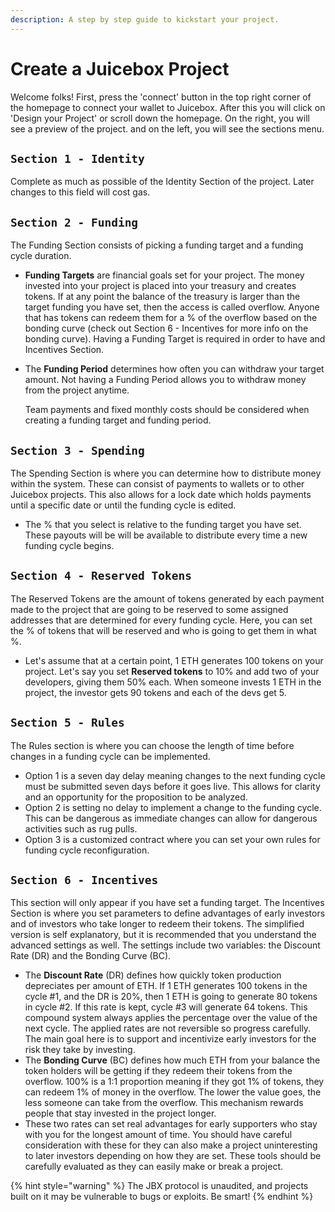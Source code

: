 ```yaml
---
description: A step by step guide to kickstart your project.
---
```


# Create a Juicebox Project

Welcome folks! First, press the 'connect' button in the top right corner of the homepage to connect your wallet to Juicebox. After this you will click on 'Design your Project' or scroll down the homepage. On the right, you will see a preview of the project. and on the left, you will see the sections menu. 

## `Section 1 - Identity`

Complete as much as possible of the Identity Section of the project. Later changes to this field will cost gas. 

## `Section 2 - Funding`

The Funding Section consists of picking a funding target and a funding cycle duration. 

* **Funding Targets** are financial goals set for your project. The money invested into your project is placed into your treasury and creates tokens. If at any point the balance of the treasury is larger than the target funding you have set, then the access is called overflow. Anyone that has tokens can redeem them for a % of the overflow based on the bonding curve \(check out Section 6 - Incentives for more info on the bonding curve\). Having a Funding Target is required in order to have and Incentives Section. 
* The **Funding Period** determines how often you can withdraw your target amount. Not having a Funding Period allows you to withdraw money from the project anytime. 

  Team payments and fixed monthly costs should be considered when creating a funding target and funding period. 

## `Section 3 - Spending`

The Spending Section is where you can determine how to distribute money within the system. These can consist of payments to wallets or to other Juicebox projects. This also allows for a lock date which holds payments until a specific date or until the funding cycle is edited. 

* The % that you select is relative to the funding target you have set. These payouts will be will be available to distribute every time a new funding cycle begins. 

## `Section 4 - Reserved Tokens`

The Reserved Tokens are the amount of tokens generated by each payment made to the project that are going to be reserved to some assigned addresses that are determined for every funding cycle. Here, you can set the % of tokens that will be reserved and who is going to get them in what %. 

* Let's assume that at a certain point, 1 ETH generates 100 tokens on your project. Let's say you set **Reserved tokens** to 10% and add two of your developers, giving them 50% each. When someone invests 1 ETH in the project, the investor gets 90 tokens and each of the devs get 5. 

## `Section 5 - Rules` 

The Rules section is where you can choose the length of time before changes in a funding cycle can be implemented. 

* Option 1 is a seven day delay meaning changes to the next funding cycle must be submitted seven days before it goes live. This allows for clarity and an opportunity for the proposition to be analyzed. 
* Option 2 is setting no delay to implement a change to the funding cycle. This can be dangerous as immediate changes can allow for dangerous activities such as rug pulls. 
* Option 3 is a customized contract where you can set your own rules for funding cycle reconfiguration. 

## `Section 6 - Incentives` 

This section will only appear if you have set a funding target. The Incentives Section is where you set parameters to define advantages of early investors and of investors who take longer to redeem their tokens. The simplified version is self explanatory, but it is recommended that you understand the advanced settings as well.  The settings include two variables: the Discount Rate \(DR\) and the Bonding Curve \(BC\). 

* The **Discount Rate** \(DR\) defines how quickly token production depreciates per amount of ETH. If 1 ETH generates 100 tokens in the cycle \#1, and the DR is 20%, then 1 ETH is going to generate 80 tokens in cycle \#2. If this rate is kept, cycle \#3 will generate 64 tokens. This compound system always applies the percentage over the value of the next cycle. The applied rates are not reversible so progress carefully. The main goal here is to support and incentivize early investors for the risk they take by investing.
* The **Bonding Curve** \(BC\) defines how much ETH from your balance the token holders will be getting if they redeem their tokens from the overflow. 100% is a 1:1 proportion meaning if they got 1% of tokens, they can redeem 1% of money in the overflow. The lower the value goes, the less someone can take from the overflow. This mechanism rewards people that stay invested in the project longer. 
* These two rates can set real advantages for early supporters who stay with you for the longest amount of time. You should have careful consideration with these for they can also make a project uninteresting to later investors depending on how they are set. These tools should be carefully evaluated as they can easily make or break a project.



{% hint style="warning" %}
 The JBX protocol is unaudited, and projects built on it may be vulnerable to bugs or exploits. Be smart!
{% endhint %}



